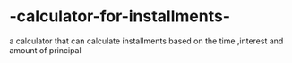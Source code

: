 # -calculator-for-installments-
a calculator that can calculate installments based on the time ,interest and amount of principal
